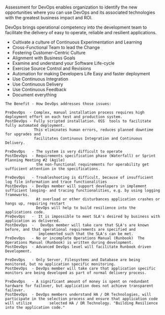 Assessment for DevOps enables organization to identify the new opportunities where you can use DevOps and 
its associated technologies with the greatest business impact and ROI.

DevOps brings operational competency into the development team to facilitate the delivery of easy to operate, reliable and resilient applications.



- Cultivate a culture of Continuous Experimentation and Learning
- Cross-Functional Team to lead the Change
- Fostering Customer-Centric Culture
- Alignment with Business Goals
- Examine and understand your Software Life-cycle
- Exercise Source Control and Revisions
- Automation for making Developers Life Easy and faster deployment
- Use Continuous Integration
- Use Continuous Delivery
- Use Continuous Feedback
- Document everything 


```
The Benefit - How DevOps addresses those issues:

PreDevOps  - Complex, manual installation process requires high deployment effort on each test and production system.	
PostDevOps - Fully scripted installation. OSS  tools to facilitate fully automated deployment.
             This eliminates human errors, reduces planned downtime for upgrades and 
             facilitates Continuous Integration and Continuous Delivery.

PreDevOps   - The system is very difficult to operate	
PostDevOps  - Requirements specification phase (Waterfall) or Sprint Planning Meeting #2 (Agile)
              the non-functional requirements for operability get sufficient attention in the specifications.

PreDevOps   - Troubleshooting is difficult, because of insufficient log file information and trace functionalities	
PostDevOps  - DevOps member will support developers in implement sufficient looging- and tracing functionalities, e.g. by using logging frameworks.
              At overload or other disturbances application crashes or hangs up, requiring restart	
              DevOps will help to build resilience into the applications code.
PreDevOps   -  It is impossible to meet SLA's desired by business with application as delivered.	
PostDevOps  -   DevOps member will take care that SLA's are known before, and that operational requirements are specified and 
               implemented such that the SLA's can be met.
PreDevOps   - No or incomplete Operations Manual (Runbook)	The Operations Manual (Runbook) is written during development. 
PostDevOps  - Advanced DevOps level will facilitate Runbook driven Development.

PreDevOps   - Only Server, Filesystems and Database are being monitored, but no application specific monitoring.	
PostDevOps  - DevOps member will take care that application specific monitors are being developed as part of normal delivery process.

PreDevOps   - A significant amount of money is spent on redundant hardware for failover, but application does not achieve transparent failover.
PostDevOps  - DevOps members understand HA / DR Technologies, will participate in the selection process and ensure that application code will utilize        selected HA / DR Technology. "Building Resilience into the application code."

```


 